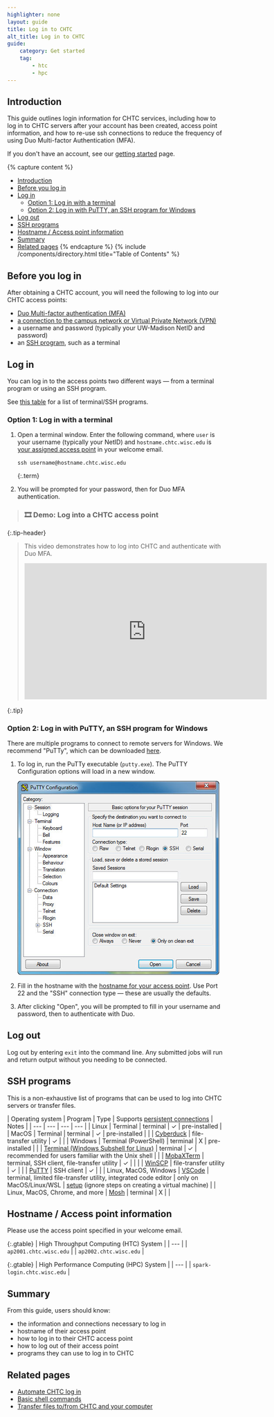 ```yaml
---
highlighter: none
layout: guide
title: Log in to CHTC
alt_title: Log in to CHTC
guide:
    category: Get started
    tag:
        - htc
        - hpc
---
```


## Introduction

This guide outlines login information for CHTC services, including how to log in to CHTC servers after your account has been created, access point information, and how to re-use ssh connections to reduce the frequency of using Duo Multi-factor Authentication (MFA).

If you don't have an account, see our [getting started](get-started.html) page.

{% capture content %}
- [Introduction](#introduction)
- [Before you log in](#before-you-log-in)
- [Log in](#log-in)
   * [Option 1: Log in with a terminal](#option-1-log-in-with-a-terminal)
   * [Option 2: Log in with PuTTY, an SSH program for Windows](#option-2-log-in-with-putty-an-ssh-program-for-windows)
- [Log out](#log-out)
- [SSH programs](#ssh-programs)
- [Hostname / Access point information](#hostname--access-point-information)
- [Summary](#summary)
- [Related pages](#related-pages)
{% endcapture %}
{% include /components/directory.html title="Table of Contents" %}

## Before you log in

After obtaining a CHTC account, you will need the following to log into our CHTC access points:

* [Duo Multi-factor authentication (MFA)](https://it.wisc.edu/services/duo-multi-factor-authentication-mfa/)
* [a connection to the campus network or Virtual Private Network (VPN)](https://it.wisc.edu/services/wiscvpn/)
* a username and password (typically your UW-Madison NetID and password)
* an [SSH program](#ssh-programs), such as a terminal


## Log in

You can log in to the access points two different ways — from a terminal program or using an SSH program.

See [this table](#ssh-programs) for a list of terminal/SSH programs.

### Option 1: Log in with a terminal

1. Open a terminal window. Enter the following command, where `user` is your username (typically your NetID) and `hostname.chtc.wisc.edu` is [your assigned access point](#hostname--access-point-information) in your welcome email.

    ``` 
    ssh username@hostname.chtc.wisc.edu
    ```
    {:.term}

2. You will be prompted for your password, then for Duo MFA authentication.

> ### 🎞️ Demo: Log into a CHTC access point
{:.tip-header}

> This video demonstrates how to log into CHTC and authenticate with Duo MFA.
> <iframe width="560" height="315" src="https://www.youtube.com/embed/J-wxsrQ3v04" title="YouTube video player" frameborder="0" allow="accelerometer; autoplay; clipboard-write; encrypted-media; gyroscope; picture-in-picture" allowfullscreen></iframe>
{:.tip}

### Option 2: Log in with PuTTY, an SSH program for Windows

There are multiple programs to connect to remote servers for Windows. We recommend "PuTTy", which can be downloaded [here](https://www.chiark.greenend.org.uk/~sgtatham/putty/latest.html).

1. To log in, run the PuTTy executable (`putty.exe`). The PuTTY Configuration options will load in a new window.

    ![The PuTTY Configuration window](/images/putty-7.jpeg)

2. Fill in the hostname with the [hostname for your access point](#hostname). Use Port 22 and the "SSH" connection type — these are usually the defaults.

3. After clicking "Open", you will be prompted to fill in your username and password, then to authenticate with Duo. 

## Log out

Log out by entering `exit` into the command line. Any submitted jobs will run and return output without you needing to be connected.

## SSH programs

This is a non-exhaustive list of programs that can be used to log into CHTC servers or transfer files.

| Operating system | Program | Type | Supports [persistent connections](configure-ssh) | Notes |
| --- | --- | --- | --- |
| Linux | Terminal | terminal | ✓ | pre-installed |
| MacOS | Terminal | terminal | ✓ | pre-installed |
| | [Cyberduck](https://cyberduck.io/) | file-transfer utility | ✓ | |
| Windows | Terminal (PowerShell) | terminal | X | pre-installed |
| | [Terminal (Windows Subshell for Linux)](https://learn.microsoft.com/en-us/windows/wsl/install) | terminal | ✓ | recommended for users familiar with the Unix shell |
| | [MobaXTerm](https://mobaxterm.mobatek.net/) | terminal, SSH client, file-transfer utility | ✓ | |
| | [WinSCP](https://winscp.net/eng/index.php) | file-transfer utility | ✓ |
| | [PuTTY](https://www.putty.org/) | SSH client | ✓ | |
| Linux, MacOS, Windows | [VSCode](https://code.visualstudio.com/) | terminal, limited file-transfer utility, integrated code editor | only on MacOS/Linux/WSL | [setup](https://code.visualstudio.com/docs/remote/ssh-tutorial) (ignore steps on creating a virtual machine) |
| Linux, MacOS, Chrome, and more | [Mosh](https://mosh.org/) | terminal | X | |

## Hostname / Access point information

Please use the access point specified in your welcome email.

  {:.gtable}
  | High Throughput Computing (HTC) System |
  | --- |
  | `ap2001.chtc.wisc.edu` |
  | `ap2002.chtc.wisc.edu` |

  {:.gtable}
  | High Performance Computing (HPC) System |
  | --- |
  | `spark-login.chtc.wisc.edu` |


## Summary

From this guide, users should know:
* the information and connections necessary to log in
* hostname of their access point
* how to log in to their CHTC access point
* how to log out of their access point
* programs they can use to log in to CHTC

## Related pages

* [Automate CHTC log in](configure-ssh)
* [Basic shell commands](basic-shell-commands)
* [Transfer files to/from CHTC and your computer](transfer-files-computer)